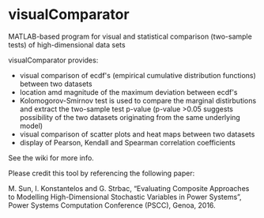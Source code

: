 # visualComparator
MATLAB-based program for visual and statistical comparison (two-sample tests) of high-dimensional data sets


visualComparator provides:
- visual comparison of ecdf's (empirical cumulative distribution functions) between two datasets
- location amd magnitude of the maximum deviation between ecdf's
- Kolomogorov-Smirnov test is used to compare the marginal distirbutions and extract the two-sample test p-value 
  (p-value >0.05 suggests possibility of the two datasets originating from the same underlying model)
- visual comparison of scatter plots and heat maps between two datasets
- display of Pearson, Kendall and Spearman correlation coefficients

See the wiki for more info.

Please credit this tool by referencing the following paper:

M. Sun, I. Konstantelos and G. Strbac, “Evaluating Composite Approaches to Modelling High-Dimensional Stochastic Variables in Power Systems”, Power Systems Computation Conference (PSCC), Genoa, 2016.


